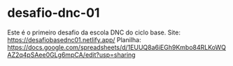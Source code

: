 # desafio-dnc-01
Este é o primeiro desafio da escola DNC do ciclo base.
Site: https://desafiobasednc01.netlify.app/
Planilha: https://docs.google.com/spreadsheets/d/1EUUQ8a6iEGh9Kmbo84RLKoWQAZ2q4pSAee0GLg6mpCA/edit?usp=sharing
